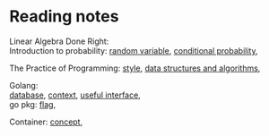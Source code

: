# Reading notes

Linear Algebra Done Right:  
Introduction to probability:
[random variable](./probability/random_variable.md),
[conditional probability](./probability/conditional_probability.md),

The Practice of Programming:
[style](./practice/style.md),
[data structures and algorithms](./practice/algorithm.md),

Golang:  
[database](./golang/database.md), [context](./golang/context.md),
[useful interface](./golang/useful_interface.md),  
go pkg:
[flag](./golang/pkg/flag.md),

Container: [concept](./container/concept.md),
